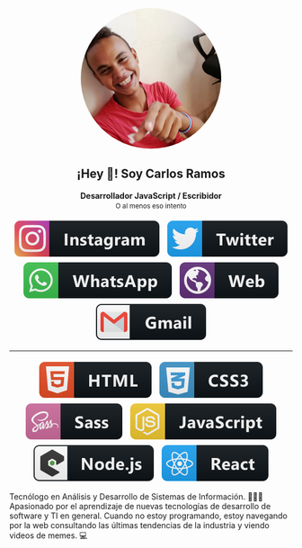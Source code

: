 <p align="center" width="300">
  <img
    alt="Avatar"
    src="./src/assets/img/avatar.png"
    style="border-radius:50%;width:250px"
  />
   <h2 align="center">¡Hey 👋! Soy Carlos Ramos</h2>
</p>

<p align="center">
  <strong>
    Desarrollador JavaScript / Escribidor
  </strong>
  <br /><small>O al menos eso intento</small>
</p>
<p align="center">
  <a
    href="https://instagram.com/soy.carlos.ramos"
    target="blank"
    style="margin:5px;display:inline-block"
  >
    <img
      align="center"
      src="./src/assets/img/icon-instagram-button.svg"
      alt="carlosmarioramos"
    />
  </a>
  <a
    href="https://twitter.com/soy_carlosramos"
    target="blank"
    style="margin:5px;display:inline-block"
  >
    <img
      align="center"
      src="./src/assets/img/icon-twitter-button.svg"
      alt="carlosmarioramos"
    />
  </a>
  <a
    href="https://wa.me/573103585799"
    target="blank"
    style="margin:5px;display:inline-block"
  >
    <img
      align="center"
      src="./src/assets/img/icon-whatsapp-button.svg"
      alt="carlosmarioramos"
    />
  </a>
  <a
    href="https://soycarlosramos.herokuapp.com"
    target="blank"
    style="margin:5px;display:inline-block"
  >
    <img
      align="center"
      src="./src/assets/img/icon-web-button.svg"
      alt="carlosmarioramos"
    />
  </a>
  <a
    href="mailto:carlosmarioramos34@gmail.com"
    target="blank"
    style="margin:5px;display:inline-block"
  >
    <img
      align="center"
      src="./src/assets/img/icon-gmail-button.svg"
      alt="carlosmarioramos"
    />
  </a>
</p>

<hr>

<p align="center">
  <img
    align="center"
    src="./src/assets/img/icon-html-button.svg"
    alt="carlosmarioramos"
    style="margin:5px;display:inline-block"
  />
  <img
    align="center"
    src="./src/assets/img/icon-css-button.svg"
    alt="carlosmarioramos"
    style="margin:5px;display:inline-block"
  />
  <img
    align="center"
    src="./src/assets/img/icon-sass-button.svg"
    alt="carlosmarioramos"
    style="margin:5px;display:inline-block"
  />
  <img
    align="center"
    src="./src/assets/img/icon-js-button.svg"
    alt="carlosmarioramos"
    style="margin:5px;display:inline-block"
  />
  <img
    align="center"
    src="./src/assets/img/icon-nodejs-button.svg"
    alt="carlosmarioramos"
    style="margin:5px;display:inline-block"
  />
  <img
    align="center"
    src="./src/assets/img/icon-react-button.svg"
    alt="carlosmarioramos"
    style="margin:5px;display:inline-block"
  />
</p>

<p>
  Tecnólogo en Análisis y Desarrollo de Sistemas de Información. 👨🏻‍💼 Apasionado por el aprendizaje de nuevas tecnologías de desarrollo de software y TI en general. Cuando no estoy programando, estoy navegando por la web consultando las últimas tendencias de la industria y viendo videos de memes. 💻
</p>
